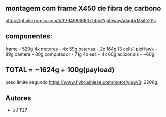 ## montagem com frame X450 de fibra de carbono
https://pt.aliexpress.com/i/32949836607.html?gatewayAdapt=Msite2Pc

## componentes:
frame      - 520g
4x motores - 4x 59g
baterias   - 2x 164g (3 cells) 
pixHawk    - 89g
camera 	   - 80g
computador - 71g
4x esc     - 4x 60g
adicionais - ~60g
## TOTAL	   = ~1624g + 100g(payload)

peso limite segundo https://www.flybrushless.com/motor/view/3: 2206g.

## Autores

* JJ T27